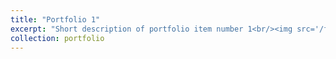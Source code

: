 ```yaml
---
title: "Portfolio 1"
excerpt: "Short description of portfolio item number 1<br/><img src='/files/portfolio/poster2.png'>"
collection: portfolio
---
```


